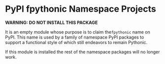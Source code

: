 # PyPI fpythonic Namespace Projects

**WARNING: DO NOT INSTALL THIS PACKAGE**

It is an empty module whose purpose is to claim the`fpythonic` name on
PyPI. This name is used by a family of namespace PyPI packages to
support a functional style of which still endeavors to remain Pythonic.

If this module is installed the rest of the namespace packages will no
longer work.
